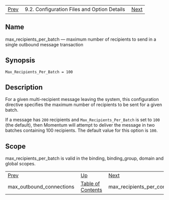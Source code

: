 |     |     |     |
| --- | --- | --- |
| [Prev](conf.ref.max_outbound_connections)  | 9.2. Configuration Files and Option Details |  [Next](conf.ref.max_recipients_per_connection.php) |

<a name="conf.ref.max_recipients_per_batch"></a>
## Name

max_recipients_per_batch — maximum number of recipients to send in a single outbound message transaction

## Synopsis

`Max_Recipients_Per_Batch = 100`

<a name="idp10241952"></a>
## Description

For a given multi-recipient message leaving the system, this configuration directive specifies the maximum number of recipients to be sent for a given batch.

If a message has `200` recipients and `Max_Recipients_Per_Batch` is set to `100` (the default), then Momentum will attempt to deliver the message in two batches containing 100 recipients. The default value for this option is `100`.

<a name="idp10246336"></a>
## Scope

max_recipients_per_batch is valid in the binding, binding_group, domain and global scopes.

|     |     |     |
| --- | --- | --- |
| [Prev](conf.ref.max_outbound_connections)  | [Up](conf.ref.files.php) |  [Next](conf.ref.max_recipients_per_connection.php) |
| max_outbound_connections  | [Table of Contents](index) |  max_recipients_per_connection |
